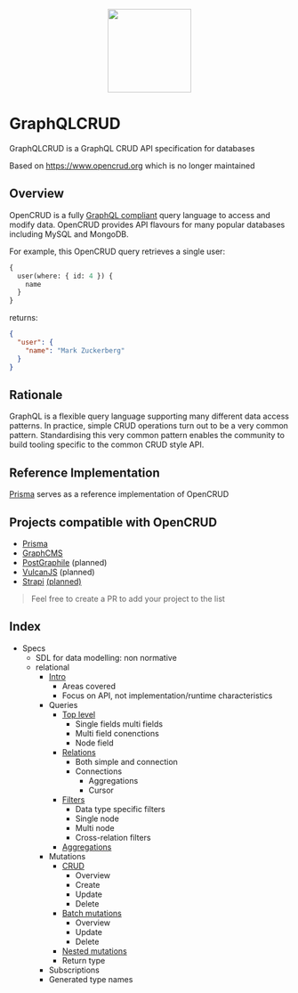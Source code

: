 <p align="center"><img src="https://i.imgur.com/t8WPeTM.png" width="150" /></p>

# GraphQLCRUD

GraphQLCRUD is a GraphQL CRUD API specification for databases

Based on https://www.opencrud.org which is no longer maintained

## Overview

OpenCRUD is a fully [GraphQL compliant](http://facebook.github.io/graphql/) query language to access and modify data. OpenCRUD provides API flavours for many popular databases including MySQL and MongoDB.

For example, this OpenCRUD query retrieves a single user:

```graphql
{
  user(where: { id: 4 }) {
    name
  }
}
```

returns:

```json
{
  "user": {
    "name": "Mark Zuckerberg"
  }
}
```

## Rationale

GraphQL is a flexible query language supporting many different data access patterns. In practice, simple CRUD operations turn out to be a very common pattern. Standardising this very common pattern enables the community to build tooling specific to the common CRUD style API.

## Reference Implementation

[Prisma](https://github.com/prisma/prisma) serves as a reference implementation of OpenCRUD

## Projects compatible with OpenCRUD

- [Prisma](https://github.com/prisma/prisma)
- [GraphCMS](https://graphcms.com)
- [PostGraphile](https://github.com/graphile/postgraphile) (planned)
- [VulcanJS](https://github.com/VulcanJS/Vulcan) (planned)
- [Strapi](https://github.com/strapi/strapi) [(planned)](https://github.com/strapi/strapi/issues/1057)

> Feel free to create a PR to add your project to the list

## Index

- Specs
    - SDL for data modelling: non normative
    - relational
        - [Intro](https://github.com/opencrud/opencrud/blob/master/specs/relational/1-intro.md)
            - Areas covered
            - Focus on API, not implementation/runtime characteristics
        - Queries
            - [Top level](https://github.com/opencrud/opencrud/blob/master/specs/relational/queries/2-1-toplevel.md)
                - Single fields multi fields
                - Multi field conenctions
                - Node field
            - [Relations](https://github.com/opencrud/opencrud/blob/master/specs/relational/queries/2-2-relations.md)
                - Both simple and connection
                - Connections
                    - Aggregations
                    - Cursor
            - [Filters](https://github.com/opencrud/opencrud/blob/master/specs/relational/queries/2-3-filters.md)
                - Data type specific filters
                - Single node
                - Multi node
                - Cross-relation filters
            - [Aggregations](https://github.com/opencrud/opencrud/blob/master/specs/relational/queries/2-4-aggregations.md)
        - Mutations
            - [CRUD](https://github.com/opencrud/opencrud/blob/master/specs/relational/mutations/3-1-CRUD.md)
                - Overview
                - Create
                - Update
                - Delete
            - [Batch mutations](https://github.com/opencrud/opencrud/blob/master/specs/relational/mutations/3-2-batch.md)
                - Overview
                - Update
                - Delete
            - [Nested mutations](https://github.com/opencrud/opencrud/blob/master/specs/relational/mutations/3-3-nested.md)
            - Return type
        - Subscriptions
        - Generated type names
